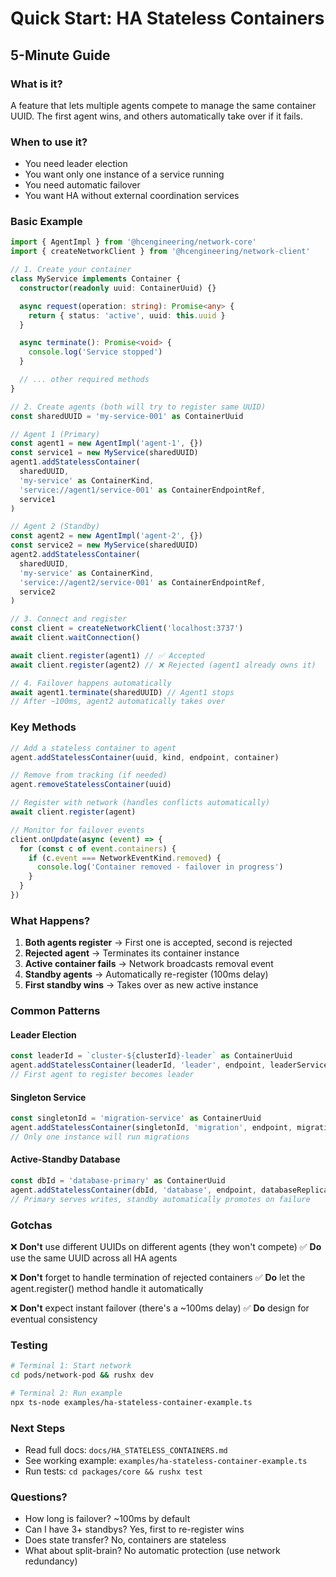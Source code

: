 # Quick Start: HA Stateless Containers

## 5-Minute Guide

### What is it?

A feature that lets multiple agents compete to manage the same container UUID. The first agent wins, and others automatically take over if it fails.

### When to use it?

- You need leader election
- You want only one instance of a service running
- You need automatic failover
- You want HA without external coordination services

### Basic Example

```typescript
import { AgentImpl } from '@hcengineering/network-core'
import { createNetworkClient } from '@hcengineering/network-client'

// 1. Create your container
class MyService implements Container {
  constructor(readonly uuid: ContainerUuid) {}

  async request(operation: string): Promise<any> {
    return { status: 'active', uuid: this.uuid }
  }

  async terminate(): Promise<void> {
    console.log('Service stopped')
  }

  // ... other required methods
}

// 2. Create agents (both will try to register same UUID)
const sharedUUID = 'my-service-001' as ContainerUuid

// Agent 1 (Primary)
const agent1 = new AgentImpl('agent-1', {})
const service1 = new MyService(sharedUUID)
agent1.addStatelessContainer(
  sharedUUID,
  'my-service' as ContainerKind,
  'service://agent1/service-001' as ContainerEndpointRef,
  service1
)

// Agent 2 (Standby)
const agent2 = new AgentImpl('agent-2', {})
const service2 = new MyService(sharedUUID)
agent2.addStatelessContainer(
  sharedUUID,
  'my-service' as ContainerKind,
  'service://agent2/service-001' as ContainerEndpointRef,
  service2
)

// 3. Connect and register
const client = createNetworkClient('localhost:3737')
await client.waitConnection()

await client.register(agent1) // ✅ Accepted
await client.register(agent2) // ❌ Rejected (agent1 already owns it)

// 4. Failover happens automatically
await agent1.terminate(sharedUUID) // Agent1 stops
// After ~100ms, agent2 automatically takes over
```

### Key Methods

```typescript
// Add a stateless container to agent
agent.addStatelessContainer(uuid, kind, endpoint, container)

// Remove from tracking (if needed)
agent.removeStatelessContainer(uuid)

// Register with network (handles conflicts automatically)
await client.register(agent)

// Monitor for failover events
client.onUpdate(async (event) => {
  for (const c of event.containers) {
    if (c.event === NetworkEventKind.removed) {
      console.log('Container removed - failover in progress')
    }
  }
})
```

### What Happens?

1. **Both agents register** → First one is accepted, second is rejected
2. **Rejected agent** → Terminates its container instance
3. **Active container fails** → Network broadcasts removal event
4. **Standby agents** → Automatically re-register (100ms delay)
5. **First standby wins** → Takes over as new active instance

### Common Patterns

#### Leader Election

```typescript
const leaderId = `cluster-${clusterId}-leader` as ContainerUuid
agent.addStatelessContainer(leaderId, 'leader', endpoint, leaderService)
// First agent to register becomes leader
```

#### Singleton Service

```typescript
const singletonId = 'migration-service' as ContainerUuid
agent.addStatelessContainer(singletonId, 'migration', endpoint, migrationService)
// Only one instance will run migrations
```

#### Active-Standby Database

```typescript
const dbId = 'database-primary' as ContainerUuid
agent.addStatelessContainer(dbId, 'database', endpoint, databaseReplica)
// Primary serves writes, standby automatically promotes on failure
```

### Gotchas

❌ **Don't** use different UUIDs on different agents (they won't compete)
✅ **Do** use the same UUID across all HA agents

❌ **Don't** forget to handle termination of rejected containers
✅ **Do** let the agent.register() method handle it automatically

❌ **Don't** expect instant failover (there's a ~100ms delay)
✅ **Do** design for eventual consistency

### Testing

```bash
# Terminal 1: Start network
cd pods/network-pod && rushx dev

# Terminal 2: Run example
npx ts-node examples/ha-stateless-container-example.ts
```

### Next Steps

- Read full docs: `docs/HA_STATELESS_CONTAINERS.md`
- See working example: `examples/ha-stateless-container-example.ts`
- Run tests: `cd packages/core && rushx test`

### Questions?

- How long is failover? ~100ms by default
- Can I have 3+ standbys? Yes, first to re-register wins
- Does state transfer? No, containers are stateless
- What about split-brain? No automatic protection (use network redundancy)
